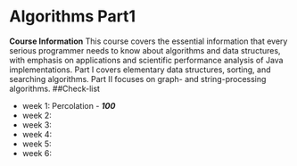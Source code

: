 # Algorithms Part1
**Course Information**
This course covers the essential information that every serious programmer needs to know about algorithms and data structures, with emphasis on applications and scientific performance analysis of Java implementations. Part I covers elementary data structures, sorting, and searching algorithms. Part II focuses on graph- and string-processing algorithms.
##Check-list
* week 1: Percolation - ***100***
* week 2:
* week 3:
* week 4:
* week 5:
* week 6:


